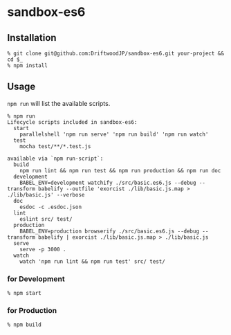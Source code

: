 # sandbox-es6

## Installation

```
% git clone git@github.com:DriftwoodJP/sandbox-es6.git your-project && cd $_
% npm install
```


## Usage

`npm run` will list the available scripts.

```
% npm run
Lifecycle scripts included in sandbox-es6:
  start
    parallelshell 'npm run serve' 'npm run build' 'npm run watch'
  test
    mocha test/**/*.test.js

available via `npm run-script`:
  build
    npm run lint && npm run test && npm run production && npm run doc
  development
    BABEL_ENV=development watchify ./src/basic.es6.js --debug --transform babelify --outfile 'exorcist ./lib/basic.js.map > ./lib/basic.js' --verbose
  doc
    esdoc -c .esdoc.json
  lint
    eslint src/ test/
  production
    BABEL_ENV=production browserify ./src/basic.es6.js --debug --transform babelify | exorcist ./lib/basic.js.map > ./lib/basic.js
  serve
    serve -p 3000 .
  watch
    watch 'npm run lint && npm run test' src/ test/
```


### for Development

```
% npm start
```


### for Production

```
% npm build
```
